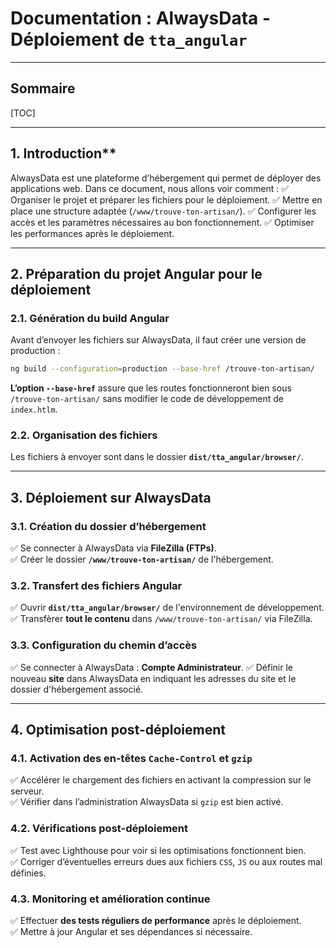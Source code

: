 # Documentation : AlwaysData - Déploiement de `tta_angular`

---

## Sommaire

[TOC]

---

## 1. Introduction**

AlwaysData est une plateforme d’hébergement qui permet de déployer des applications web. Dans ce document, nous allons voir comment :
✅ Organiser le projet et préparer les fichiers pour le déploiement.
✅ Mettre en place une structure adaptée (`/www/trouve-ton-artisan/`).
✅ Configurer les accès et les paramètres nécessaires au bon fonctionnement.
✅ Optimiser les performances après le déploiement.

---

## 2. Préparation du projet Angular pour le déploiement

### 2.1. Génération du build Angular

Avant d’envoyer les fichiers sur AlwaysData, il faut créer une version de production :

```bash
ng build --configuration=production --base-href /trouve-ton-artisan/
```

**L’option `--base-href`** assure que les routes fonctionneront bien sous `/trouve-ton-artisan/` sans modifier le code de développement de `index.htlm`.

### 2.2. Organisation des fichiers

Les fichiers à envoyer sont dans le dossier **`dist/tta_angular/browser/`**.

---

## 3. Déploiement sur AlwaysData

### 3.1. Création du dossier d’hébergement

✅ Se connecter à AlwaysData via **FileZilla (FTPs)**.  
✅ Créer le dossier **`/www/trouve-ton-artisan/`** de l'hébergement.

### 3.2. Transfert des fichiers Angular

✅ Ouvrir **`dist/tta_angular/browser/`** de l'environnement de développement.  
✅ Transfèrer **tout le contenu** dans `/www/trouve-ton-artisan/` via FileZilla.  

### 3.3. Configuration du chemin d’accès

✅ Se connecter à AlwaysData : **Compte Administrateur**.
✅ Définir le nouveau **site** dans AlwaysData en indiquant les adresses du site et le dossier d'hébergement associé.

---

## 4. Optimisation post-déploiement

### 4.1. Activation des en-têtes `Cache-Control` et `gzip`

✅ Accélérer le chargement des fichiers en activant la compression sur le serveur.  
✅ Vérifier dans l’administration AlwaysData si `gzip` est bien activé.  

### 4.2. Vérifications post-déploiement

✅ Test avec Lighthouse pour voir si les optimisations fonctionnent bien.  
✅ Corriger d’éventuelles erreurs dues aux fichiers `CSS`, `JS` ou aux routes mal définies.  

### 4.3. Monitoring et amélioration continue

✅ Effectuer **des tests réguliers de performance** après le déploiement.  
✅ Mettre à jour Angular et ses dépendances si nécessaire.  
